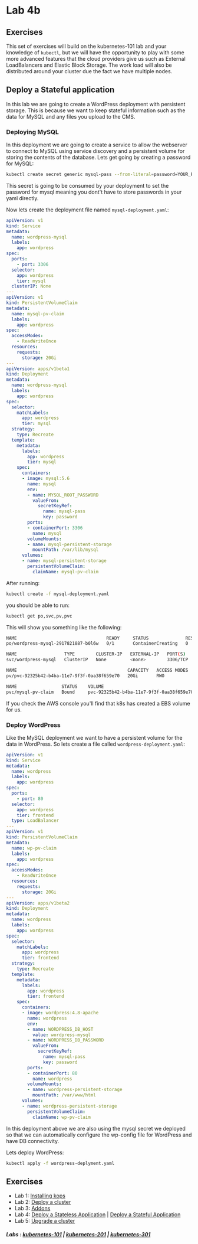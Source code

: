 # Lab 4b

## Exercises

This set of exercises will build on the kubernetes-101 lab and your knowledge of ```kubectl```, but we will have the opportunity to play with some more advanced features that the cloud providers give us such as External LoadBalancers and Elastic Block Storage. The work load will also be distributed around your cluster due the fact we have multiple nodes.

## Deploy a Stateful application

In this lab we are going to create a WordPress deployment with persistent storage. This is because we want to keep stateful information such as the data for MySQL and any files you upload to the CMS.

### Deploying MySQL

In this deployment we are going to create a service to allow the webserver to connect to MySQL using service discovery and a persistent volume for storing the contents of the database. Lets get going by creating a password for MySQL:

```bash
kubectl create secret generic mysql-pass --from-literal=password=YOUR_PASSWORD
```

This secret is going to be consumed by your deployment to set the password for mysql meaning you dont't have to store passwords in your yaml directly.

Now lets create the deployment file named `mysql-deployment.yaml`:

```yaml
apiVersion: v1
kind: Service
metadata:
  name: wordpress-mysql
  labels:
    app: wordpress
spec:
  ports:
    - port: 3306
  selector:
    app: wordpress
    tier: mysql
  clusterIP: None
---
apiVersion: v1
kind: PersistentVolumeClaim
metadata:
  name: mysql-pv-claim
  labels:
    app: wordpress
spec:
  accessModes:
    - ReadWriteOnce
  resources:
    requests:
      storage: 20Gi
---
apiVersion: apps/v1beta1
kind: Deployment
metadata:
  name: wordpress-mysql
  labels:
    app: wordpress
spec:
  selector:
    matchLabels:
      app: wordpress
      tier: mysql
  strategy:
    type: Recreate
  template:
    metadata:
      labels:
        app: wordpress
        tier: mysql
    spec:
      containers:
      - image: mysql:5.6
        name: mysql
        env:
        - name: MYSQL_ROOT_PASSWORD
          valueFrom:
            secretKeyRef:
              name: mysql-pass
              key: password
        ports:
        - containerPort: 3306
          name: mysql
        volumeMounts:
        - name: mysql-persistent-storage
          mountPath: /var/lib/mysql
      volumes:
      - name: mysql-persistent-storage
        persistentVolumeClaim:
          claimName: mysql-pv-claim
```
After running:

```bash
kubectl create -f mysql-deployment.yaml
```

you should be able to run:

```bash
kubectl get po,svc,pv,pvc
```

This will show you something like the following:

```bash
NAME                                  READY     STATUS              RESTARTS   AGE
po/wordpress-mysql-2917821887-b0l6w   0/1       ContainerCreating   0          23s

NAME                  TYPE        CLUSTER-IP   EXTERNAL-IP   PORT(S)    AGE
svc/wordpress-mysql   ClusterIP   None         <none>        3306/TCP   23s

NAME                                          CAPACITY   ACCESS MODES   RECLAIM POLICY   STATUS    CLAIM                     STORAGECLASS   REASON    AGE
pv/pvc-92325b42-b4ba-11e7-9f3f-0aa38f659e70   20Gi       RWO            Delete           Bound     ric-test/mysql-pv-claim   gp2                      22s

NAME                 STATUS    VOLUME                                     CAPACITY   ACCESS MODES   STORAGECLASS   AGE
pvc/mysql-pv-claim   Bound     pvc-92325b42-b4ba-11e7-9f3f-0aa38f659e70   20Gi       RWO            gp2            23s
```

If you check the AWS console you'll find that k8s has created a EBS volume for us.

### Deploy WordPress

Like the MySQL deployment we want to have a persistent volume for the data in WordPress. So lets create a file called `wordpress-deployment.yaml`:

```yaml
apiVersion: v1
kind: Service
metadata:
  name: wordpress
  labels:
    app: wordpress
spec:
  ports:
    - port: 80
  selector:
    app: wordpress
    tier: frontend
  type: LoadBalancer
---
apiVersion: v1
kind: PersistentVolumeClaim
metadata:
  name: wp-pv-claim
  labels:
    app: wordpress
spec:
  accessModes:
    - ReadWriteOnce
  resources:
    requests:
      storage: 20Gi
---
apiVersion: apps/v1beta2
kind: Deployment
metadata:
  name: wordpress
  labels:
    app: wordpress
spec:
  selector:
    matchLabels:
      app: wordpress
      tier: frontend
  strategy:
    type: Recreate
  template:
    metadata:
      labels:
        app: wordpress
        tier: frontend
    spec:
      containers:
      - image: wordpress:4.8-apache
        name: wordpress
        env:
        - name: WORDPRESS_DB_HOST
          value: wordpress-mysql
        - name: WORDPRESS_DB_PASSWORD
          valueFrom:
            secretKeyRef:
              name: mysql-pass
              key: password
        ports:
        - containerPort: 80
          name: wordpress
        volumeMounts:
        - name: wordpress-persistent-storage
          mountPath: /var/www/html
      volumes:
      - name: wordpress-persistent-storage
        persistentVolumeClaim:
          claimName: wp-pv-claim
```

In this deployment above we are also using the mysql secret we deployed so that we can automatically configure the wp-config file for WordPress and have DB connectivity.

Lets deploy WordPress:

```bash
kubectl apply -f wordpress-deplyment.yaml
```

## Exercises

- Lab 1: [Installing kops](/kubernetes-201/labs/00-install-kops.md)
- Lab 2: [Deploy a cluster](/kubernetes-201/labs/01-deploy-cluster.md)
- Lab 3: [Addons](/kubernetes-201/labs/02-addons.md)
- Lab 4: [Deploy a Stateless Application](/kubernetes-201/labs/03-deploy-service.md) | [Deploy a Stateful Application](/kubernetes-201/labs/03-deploy-stateful-service.md)
- Lab 5: [Upgrade a cluster](/kubernetes-201/labs/04-upgrading.md)

##### Labs : [kubernetes-101](/kubernetes-101/) | [kubernetes-201](/kubernetes-201/) | [kubernetes-301](/kubernetes-301/)
